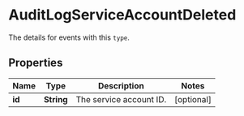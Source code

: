 

# AuditLogServiceAccountDeleted

The details for events with this `type`.

## Properties

| Name | Type | Description | Notes |
|------------ | ------------- | ------------- | -------------|
|**id** | **String** | The service account ID. |  [optional] |



